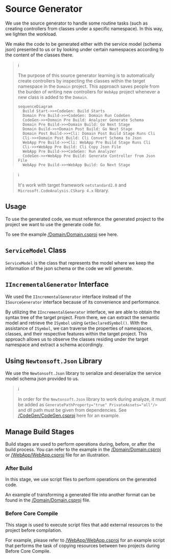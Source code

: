 # Source Generator

We use the source generator to handle some routine tasks (such as creating
controllers from classes under a specific namespace). In this way, we lighten
the workload.

We make the code to be generated either with the service model (schema
json) presented to us or by looking under certain namespaces according to the
content of the classes there.

> :information_source:
>
> The purpose of this source generator learning is to automatically create
> controllers by inspecting the classes within the target namespace in the
> `Domain` project. This approach saves people from the burden of writing
> new controllers for `WebApp` project whenever a new class is added to the
> `Domain`.
>
> ```mermaid
> sequenceDiagram
>   Build Start->>+CodeGen: Build Starts
>   Domain Pre Build->>+CodeGen: Domain Run CodeGen
>   CodeGen->>+Domain Pre Build: Analyzer Generate Schema
>   Domain Pre Build->>+Domain Build: Go Next Stage
>   Domain Build->>+Domain Post Build: Go Next Stage
>   Domain Post Build->>+Cli: Domain Post Build Stage Runs Cli
>   Cli->>+Domain Post Build: Cli Convert Schema to Json
>   WebApp Pre Build->>+Cli: WebApp Pre Build Stage Runs Cli
>   Cli->>+WebApp Pre Build: Cli Copy Json File
>   WebApp Pre Build->>+CodeGen: Run Analyzer
>   CodeGen->>+WebApp Pre Build: Generate Controller from Json File
>   WebApp Pre Build->>+WebApp Build: Go Next Stage
> ```

> :information_source:
>
> It's work with target framework `netstandard2.0` and
> `Microsoft.CodeAnalysis.CSharp 4.x` library.

## Usage

To use the generated code, we must reference the generated project to the
project we want to use the generate code for.

To see the example
[/Domain/Domain.csproj](/Domain/Domain.csproj)
see here.

## `ServiceModel` Class

`ServiceModel` is the class that represents the model where we keep the
information of the json schema or the code we will generate.

## `IIncrementalGenerator` Interface

We used the `IIncrementalGenerator` interface instead of the `ISourceGenerator`
interface because of its convenience and performance.

By utilizing the `IIncrementalGenerator` interface, we are able to obtain the
syntax tree of the target project. From there, we can extract the semantic
model and retrieve the `ISymbol` using `GetDeclaredSymbol()`. With the
assistance of `ISymbol`, we can traverse the properties of namespaces, classes,
and their respective features within the target project. This approach allows
us to observe the classes residing under the target namespace and extract a
schema accordingly.

## Using `Newtonsoft.Json` Library

We use the `Newtonsoft.Json` library to serialize and deserialize the
service model schema json provided to us.

> :information_source:
>
> In order for the `Newtonsoft.Json` library to work during analyze, it must be
> added as `GeneratePathProperty="true" PrivateAssets="all"/>` and dll path
> must be given from dependencies. See
> [/CodeGen/CodeGen.csproj](/CodeGen/CodeGen.csproj) here for an example.

## Manage Build Stages

Build stages are used to perform operations during, before, or after the build
process. You can refer to the example in the
[/Domain/Domain.csproj](/Domain/Domain.csproj)
or
[/WebApp/WebApp.csproj](/WebApp/WebApp.csproj)
file for an illustration.

### After Build

In this stage, we use script files to perform operations on the generated code.

An example of transforming a generated file into another format can be found
in the
[/Domain/Domain.csproj](/Domain/Domain.csproj)
file.

### Before Core Compile

This stage is used to execute script files that add external resources to the
project before compilation.

For example, please refer to
[/WebApp/WebApp.csproj](/WebApp/WebApp.csproj)
for an example script that performs the task of copying resources between two
projects during Before Core Compile.
